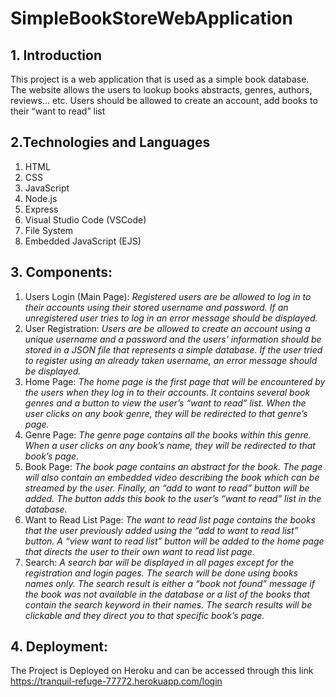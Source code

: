 # SimpleBookStoreWebApplication
## 1. Introduction

This project is a web application that is used as a simple book database. The website allows the users to lookup books abstracts, genres, authors, reviews... etc. Users should be allowed to create an account, add books to their “want to read” list



## 2.Technologies and Languages
1. HTML
2. CSS
3. JavaScript
4. Node.js
5. Express
6. Visual Studio Code (VSCode)
7. File System
8. Embedded JavaScript (EJS)

## 3. Components:

1. Users Login (Main Page):
*Registered users are be allowed to log in to their accounts using their stored username and password. If an unregistered user tries to log in an error message should be displayed.*
2. User Registration:
*Users are be allowed to create an account using a unique username and a password and the users’ information should be stored in a JSON file that represents a simple database. If the user tried to register using an already taken username, an error message should be displayed.*
3. Home Page:
*The home page is the first page that will be encountered by the users when they log in to their accounts. It contains several book genres and a button to view the user’s “want to read” list. When the user clicks on any book genre, they will be redirected to that genre’s page.*
4. Genre Page:
*The genre page contains all the books within this genre. When a user clicks on any book’s name, they will be redirected to that book’s page.*
5. Book Page:
*The book page contains an abstract for the book. The page will also contain an embedded video describing the book which can be streamed by the user. Finally, an “add to want to read” button will be added. The button adds this book to the user’s “want to read” list in the database.*
6. Want to Read List Page:
*The want to read list page contains the books that the user previously added using the “add to want to read list” button. A “view want to read list” button will be added to the home page that directs the user to their own want to read list page.*
7. Search:
*A search bar will be displayed in all pages except for the registration and login pages. The search will be done using books names only. The search result is either a “book not found” message if the book was not available in the database or a list of the books that contain the search keyword in their names. The search results will be clickable and they direct you to that specific book’s page.*

## 4. Deployment:

The Project is Deployed on Heroku and can be accessed through this link https://tranquil-refuge-77772.herokuapp.com/login
